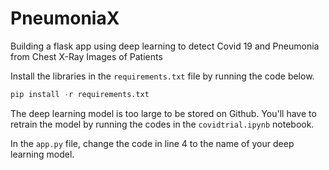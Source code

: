 # PneumoniaX
Building a flask app using deep learning to detect Covid 19 and Pneumonia from Chest X-Ray Images of Patients

Install the libraries in the `requirements.txt` file by running the code below.

```python
pip install -r requirements.txt
```

The deep learning model is too large to be stored on Github. 
You'll have to retrain the model by running the codes in the `covidtrial.ipynb` notebook.

In the `app.py` file, change the code in line 4 to the name of your deep learning model.

